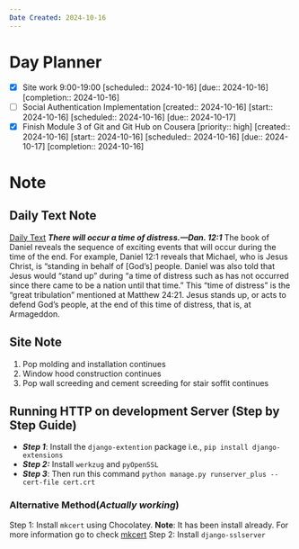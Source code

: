 ```yaml
---
Date Created: 2024-10-16
---
```

# Day Planner
- [x] Site work 9:00-19:00  [scheduled:: 2024-10-16]  [due:: 2024-10-16]  [completion:: 2024-10-16]
- [ ] Social Authentication Implementation  [created:: 2024-10-16]  [start:: 2024-10-16]  [scheduled:: 2024-10-16]  [due:: 2024-10-17]
- [x] Finish Module 3 of Git and Git Hub on Cousera  [priority:: high]  [created:: 2024-10-16]  [start:: 2024-10-16]  [scheduled:: 2024-10-16]  [due:: 2024-10-17]  [completion:: 2024-10-16]
# Note
## Daily Text Note
[Daily Text](https://www.jw.org/finder?srcid=jwlshare&wtlocale=E&prefer=lang&docid=1102024209&par=48)
***There will occur a time of distress.—Dan. 12:1***
The book of Daniel reveals the sequence of exciting events that will occur during the time of the end. For example, Daniel 12:1 reveals that Michael, who is Jesus Christ, is “standing in behalf of [God’s] people. Daniel was also told that Jesus would “stand up” during “a time of distress such as has not occurred since there came to be a nation until that time.” This “time of distress” is the “great tribulation” mentioned at Matthew 24:21. Jesus stands up, or acts to defend God’s people, at the end of this time of distress, that is, at Armageddon.

## Site Note
1. Pop molding and installation continues 
2. Window hood construction continues
3. Pop wall screeding and cement screeding for stair soffit continues

## Running HTTP on development Server (Step by Step Guide)
- ***Step 1***: Install the `django-extention` package i.e., `pip install django-extensions`
- ***Step 2:*** Install `werkzug` and `pyOpenSSL` 
- ***Step 3***: Then run this command `python manage.py runserver_plus --cert-file cert.crt`
### Alternative Method(*Actually working*)
Step 1: Install `mkcert` using Chocolatey. **Note**: It has been install already. For more information go to check [mkcert](https://github.com/FiloSottile/mkcert) 
Step 2: Install `django-sslserver`